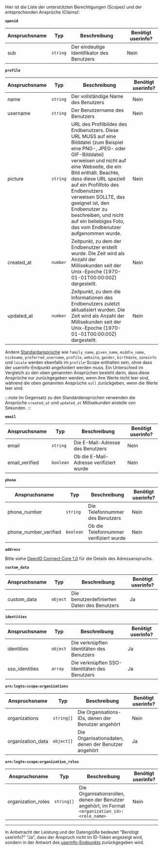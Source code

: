 Hier ist die Liste der unterstützten Berechtigungen (Scopes) und der entsprechenden Ansprüche (Claims):

**`openid`**

| Anspruchsname | Typ      | Beschreibung                               | Benötigt userinfo? |
| ------------- | -------- | ------------------------------------------ | ------------------ |
| sub           | `string` | Der eindeutige Identifikator des Benutzers | Nein               |

**`profile`**

| Anspruchsname | Typ      | Beschreibung                                                                                                                                                                                                                                                                                                                                                                                                | Benötigt userinfo? |
| ------------- | -------- | ----------------------------------------------------------------------------------------------------------------------------------------------------------------------------------------------------------------------------------------------------------------------------------------------------------------------------------------------------------------------------------------------------------- | ------------------ |
| name          | `string` | Der vollständige Name des Benutzers                                                                                                                                                                                                                                                                                                                                                                         | Nein               |
| username      | `string` | Der Benutzername des Benutzers                                                                                                                                                                                                                                                                                                                                                                              | Nein               |
| picture       | `string` | URL des Profilbildes des Endbenutzers. Diese URL MUSS auf eine Bilddatei (zum Beispiel eine PNG-, JPEG- oder GIF-Bilddatei) verweisen und nicht auf eine Webseite, die ein Bild enthält. Beachte, dass diese URL speziell auf ein Profilfoto des Endbenutzers verweisen SOLLTE, das geeignet ist, den Endbenutzer zu beschreiben, und nicht auf ein beliebiges Foto, das vom Endbenutzer aufgenommen wurde. | Nein               |
| created_at    | `number` | Zeitpunkt, zu dem der Endbenutzer erstellt wurde. Die Zeit wird als Anzahl der Millisekunden seit der Unix-Epoche (1970-01-01T00:00:00Z) dargestellt.                                                                                                                                                                                                                                                       | Nein               |
| updated_at    | `number` | Zeitpunkt, zu dem die Informationen des Endbenutzers zuletzt aktualisiert wurden. Die Zeit wird als Anzahl der Millisekunden seit der Unix-Epoche (1970-01-01T00:00:00Z) dargestellt.                                                                                                                                                                                                                       | Nein               |

Andere [Standardansprüche](https://openid.net/specs/openid-connect-core-1_0.html#StandardClaims) wie `family_name`, `given_name`, `middle_name`, `nickname`, `preferred_username`, `profile`, `website`, `gender`, `birthdate`, `zoneinfo` und `locale` werden ebenfalls im `profile`-Scope enthalten sein, ohne dass der userinfo-Endpunkt angefordert werden muss. Ein Unterschied im Vergleich zu den oben genannten Ansprüchen besteht darin, dass diese Ansprüche nur zurückgegeben werden, wenn ihre Werte nicht leer sind, während die oben genannten Ansprüche `null` zurückgeben, wenn die Werte leer sind.

:::note
Im Gegensatz zu den Standardansprüchen verwenden die Ansprüche `created_at` und `updated_at` Millisekunden anstelle von Sekunden.
:::

**`email`**

| Anspruchsname  | Typ       | Beschreibung                            | Benötigt userinfo? |
| -------------- | --------- | --------------------------------------- | ------------------ |
| email          | `string`  | Die E-Mail-Adresse des Benutzers        | Nein               |
| email_verified | `boolean` | Ob die E-Mail-Adresse verifiziert wurde | Nein               |

**`phone`**

| Anspruchsname         | Typ       | Beschreibung                           | Benötigt userinfo? |
| --------------------- | --------- | -------------------------------------- | ------------------ |
| phone_number          | `string`  | Die Telefonnummer des Benutzers        | Nein               |
| phone_number_verified | `boolean` | Ob die Telefonnummer verifiziert wurde | Nein               |

**`address`**

Bitte siehe [OpenID Connect Core 1.0](https://openid.net/specs/openid-connect-core-1_0.html#AddressClaim) für die Details des Adressanspruchs.

**`custom_data`**

| Anspruchsname | Typ      | Beschreibung                                | Benötigt userinfo? |
| ------------- | -------- | ------------------------------------------- | ------------------ |
| custom_data   | `object` | Die benutzerdefinierten Daten des Benutzers | Ja                 |

**`identities`**

| Anspruchsname  | Typ      | Beschreibung                                  | Benötigt userinfo? |
| -------------- | -------- | --------------------------------------------- | ------------------ |
| identities     | `object` | Die verknüpften Identitäten des Benutzers     | Ja                 |
| sso_identities | `array`  | Die verknüpften SSO-Identitäten des Benutzers | Ja                 |

**`urn:logto:scope:organizations`**

| Anspruchsname     | Typ        | Beschreibung                                        | Benötigt userinfo? |
| ----------------- | ---------- | --------------------------------------------------- | ------------------ |
| organizations     | `string[]` | Die Organisations-IDs, denen der Benutzer angehört  | Nein               |
| organization_data | `object[]` | Die Organisationsdaten, denen der Benutzer angehört | Ja                 |

**`urn:logto:scope:organization_roles`**

| Anspruchsname      | Typ        | Beschreibung                                                                                    | Benötigt userinfo? |
| ------------------ | ---------- | ----------------------------------------------------------------------------------------------- | ------------------ |
| organization_roles | `string[]` | Die Organisationsrollen, denen der Benutzer angehört, im Format `<organization_id>:<role_name>` | Nein               |

---

In Anbetracht der Leistung und der Datengröße bedeutet "Benötigt userinfo?" "Ja", dass der Anspruch nicht im ID-Token angezeigt wird, sondern in der Antwort des [userinfo-Endpunkts](https://openid.net/specs/openid-connect-core-1_0.html#UserInfo) zurückgegeben wird.
